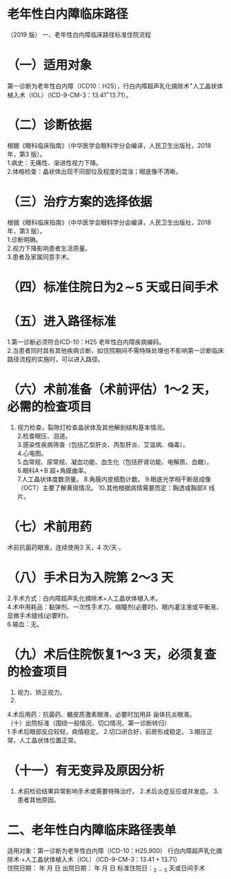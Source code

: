 # 老年性白内障临床路径  
（2019 版） 一、老年性白内障临床路径标准住院流程  
# （一）适用对象  
第一诊断为老年性白内障（ICD10：H25），行白内障超声乳化摘除术$^+$人工晶状体植入术（IOL）（ICD-9-CM-3：13.41$^+$13.71）。  
# （二）诊断依据  
根据《眼科临床指南》（中华医学会眼科学分会编译，人民卫生出版社，2018 年，第3 版）。  
1.病史：无痛性、渐进性视力下降。  
2.体格检查：晶状体出现不同部位及程度的混浊；眼底像不清晰。  
# （三）治疗方案的选择依据  
根据《眼科临床指南》（中华医学会眼科学分会编译，人民卫生出版社，2018 年，第3 版）。  
1.诊断明确。  
2.视力下降影响患者生活质量。  
3.患者及家属同意手术。  
# （四）标准住院日为$\pmb{2}\!\sim\!\pmb{5}$ 天或日间手术  
# （五）进入路径标准  
1.第一诊断必须符合ICD-10：H25 老年性白内障疾病编码。  
2.当患者同时具有其他疾病诊断，如住院期间不需特殊处理也不影响第一诊断临床路径流程的实施时，可以进入路径。  
# （六）术前准备（术前评估）1～2 天，必需的检查项目  
1. 视力检查，裂隙灯检查晶状体及其他解剖结构基本情况。  
2.检查眼压、泪道。  
3.感染性疾病筛查（包括乙型肝炎、丙型肝炎、艾滋病、梅毒）。  
4.心电图。  
5.血常规、尿常规、凝血功能、血生化（包括肝肾功能、电解质、血糖）。  
6.眼科$\mathsf{A}\!+\!\mathsf{B}$ 超$+$角膜曲率。  
7.人工晶状体度数测量。 8.角膜内皮细胞计数。 9.眼底光学相干断层成像（OCT）主要了解黄斑情况。 10.其他根据病情需要而定：胸透或胸部X 线片。  
# （七）术前用药  
术前抗菌药眼液，连续使用3 天，4 次/天 。  
# （八）手术日为入院第 2～3 天  
2.手术方式：白内障超声乳化摘除术$+$人工晶状体植入术。  
4.术中用耗品：黏弹剂、一次性手术刀、缩瞳剂(必要时)、眼内灌注液或平衡液、显微手术缝线(必要时)。  
6.输血：无。  
# （九）术后住院恢复1～3 天，必须复查的检查项目  
1. 视力、矫正视力。  
2.  
4.术后用药：抗菌药、糖皮质激素眼液，必要时加用非 甾体抗炎眼液。  
（十）出院标准（围绕一般情况、切口情况、第一诊断转归）  
1.手术后眼部反应较轻，病情稳定。 2.切口闭合好，前房形成稳定。 3.眼压正常，人工晶状体位置正常。  
# （十一）有无变异及原因分析  
1. 术前检验结果异常影响手术或需要特殊治疗。 2.术后炎症反应或并发症。 3.患者其他原因。  
# 二、老年性白内障临床路径表单  
适用对象：第一诊断为老年性白内障（ICD-10：H25.900） 行白内障超声乳化摘除术$\cdot+$人工晶状体植入术（IOL）（ICD-9-CM-3：$13.41{+}13.71$）  
住院日期：    年    月    日 出院日期：     年    月    日  标准住院日：$_{2\sim5}$ 天或日间手术  
